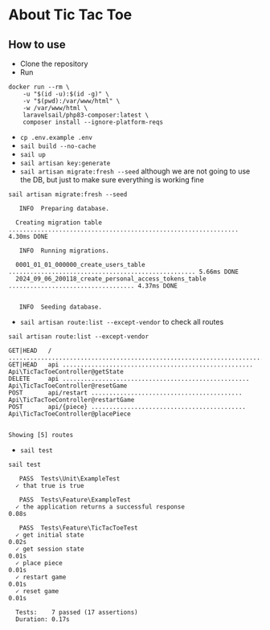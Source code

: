 # About Tic Tac Toe

## How to use

- Clone the repository
- Run
```
docker run --rm \
    -u "$(id -u):$(id -g)" \
    -v "$(pwd):/var/www/html" \
    -w /var/www/html \
    laravelsail/php83-composer:latest \
    composer install --ignore-platform-reqs
```
- `cp .env.example .env`
- `sail build --no-cache`
- `sail up`
- `sail artisan key:generate`
- `sail artisan migrate:fresh --seed` although we are not going to use the DB, but just to make sure everything is working fine
```
sail artisan migrate:fresh --seed

   INFO  Preparing database.

  Creating migration table ................................................................ 4.30ms DONE

   INFO  Running migrations.

  0001_01_01_000000_create_users_table .................................................... 5.66ms DONE
  2024_09_06_200118_create_personal_access_tokens_table ................................... 4.37ms DONE


   INFO  Seeding database.
```
- `sail artisan route:list --except-vendor` to check all routes
```
sail artisan route:list --except-vendor

GET|HEAD   / ........................................................................................
GET|HEAD   api ..................................................... Api\TicTacToeController@getState
DELETE     api .................................................... Api\TicTacToeController@resetGame
POST       api/restart .......................................... Api\TicTacToeController@restartGame
POST       api/{piece} ........................................... Api\TicTacToeController@placePiece

                                                                                     Showing [5] routes
```
- `sail test`
```
sail test

   PASS  Tests\Unit\ExampleTest
  ✓ that true is true

   PASS  Tests\Feature\ExampleTest
  ✓ the application returns a successful response                                                 0.08s

   PASS  Tests\Feature\TicTacToeTest
  ✓ get initial state                                                                             0.02s
  ✓ get session state                                                                             0.01s
  ✓ place piece                                                                                   0.01s
  ✓ restart game                                                                                  0.01s
  ✓ reset game                                                                                    0.01s

  Tests:    7 passed (17 assertions)
  Duration: 0.17s
```
